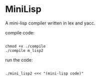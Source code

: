 # MiniLisp

A mini-lisp compiler written in lex and yacc.


compile code:

```

chmod +x ./compile
./compile m_lisp2

```

run the code:

```

./mini_lisp2 <<< "(mini-lisp code)"

```
